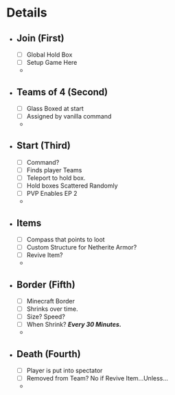 # Details

- Join (First)
  - 
  - [ ] Global Hold Box
  - [ ] Setup Game Here
  - 
- Teams of 4 (Second)
  - 
  - [ ] Glass Boxed at start
  - [ ] Assigned by vanilla command
  - 
- Start (Third)
  - 
  - [ ] Command?
  - [ ] Finds player Teams
  - [ ] Teleport to hold box.
  - [ ] Hold boxes Scattered Randomly
  - [ ] PVP Enables EP 2
  - 
- Items
  - 
  - [ ] Compass that points to loot
  - [ ] Custom Structure for Netherite Armor?
  - [ ] Revive Item?
  - 
- Border (Fifth)
  - 
  - [ ] Minecraft Border
  - [ ] Shrinks over time. 
  - [ ] Size? Speed?
  - [ ] When Shrink? ***Every 30 Minutes.***
  - 
- Death (Fourth)
  - 
  - [ ] Player is put into spectator
  - [ ] Removed from Team? No if Revive Item...Unless...
  -